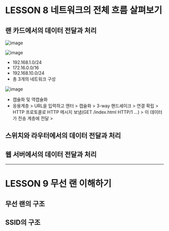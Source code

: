 
# LESSON 8 네트워크의 전체 흐름 살펴보기

## 랜 카드에서의 데이터 전달과 처리
![image](https://user-images.githubusercontent.com/87118337/148229829-e2fa5098-5357-4702-bf6f-80c11e2b19a9.png)

![image](https://user-images.githubusercontent.com/87118337/148231063-3b48d436-bbd8-49b1-9e11-e2143584edb0.png)
- 192.168.1.0/24
- 172.16.0.0/16
- 192.168.10.0/24
- 총 3개의 네트워크 구성

![image](https://user-images.githubusercontent.com/87118337/148231152-2d78db95-414b-4a2a-8c89-5f48d2e3ea60.png)
- 캡슐화 및 역캡슐화 
- 응용계층 > URL을 입력하고 엔터 > 캡슐화 > 3-way 핸드셰이크 > 연결 확립 > HTTP 프로토콜로 HTTP 메시지 보냄(GET /index.html HTTP/1 ...) > 이 데이터가 전송 계층에 전달 > 

## 스위치와 라우터에서의 데이터 전달과 처리

## 웹 서버에서의 데이터 전달과 처리

---

# LESSON 9 무선 랜 이해하기

## 무선 랜의 구조

## SSID의 구조
